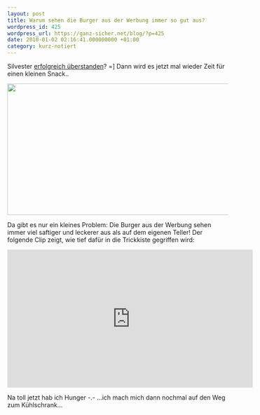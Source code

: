 ```yaml
---
layout: post
title: Warum sehen die Burger aus der Werbung immer so gut aus?
wordpress_id: 425
wordpress_url: https://ganz-sicher.net/blog/?p=425
date: 2010-01-02 02:16:41.000000000 +01:00
category: kurz-notiert
---
```

Silvester [erfolgreich überstanden](http://2.media.tumblr.com/tumblr_kvkqe1mB3D1qzpwi0o1_500.jpg)? =] Dann wird es jetzt mal wieder Zeit für einen kleinen Snack..

<img class="borderimg centered" src="{{site.url}}/wp-content/uploads/tall-hamburger.jpg" alt="" width="569" height="300" />

Da gibt es nur ein kleines Problem: Die Burger aus der Werbung sehen immer viel saftiger und leckerer aus als auf dem eigenen Teller! Der folgende Clip zeigt, wie tief dafür in die Trickkiste gegriffen wird:

<iframe width="560" height="315" src="https://www.youtube.com/embed/fUjz_eiIX8k" frameborder="0" allowfullscreen></iframe>

Na toll jetzt hab ich Hunger -.- ...ich mach mich dann nochmal auf den Weg zum Kühlschrank...
